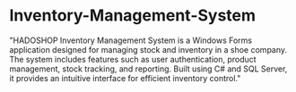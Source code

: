 # Inventory-Management-System
"HADOSHOP Inventory Management System is a Windows Forms application designed for managing stock and inventory in a shoe company. The system includes features such as user authentication, product management, stock tracking, and reporting. Built using C# and SQL Server, it provides an intuitive interface for efficient inventory control."
